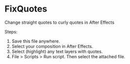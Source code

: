 # FixQuotes
Change straight quotes to curly quotes in After Effects

Steps: 
1. Save this file anywhere.
2. Select your composition in After Effects.
3. Select (highlight) any text layers with quotes.
4. File > Scripts > Run script. Then select the attached file.
